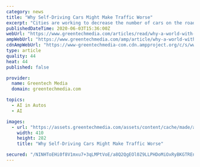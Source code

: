 ```yaml
---
category: news
title: "Why Self-Driving Cars Might Make Traffic Worse"
excerpt: "Cities are working to decrease the number of cars on the road. Autonomous vehicles may make that harder. Self-driving cars have the potential to revolutionze the flow of people and goods. Car crashes could become much rarer,"
publishedDateTime: 2020-06-03T15:36:00Z
webUrl: "https://www.greentechmedia.com/articles/read/why-a-world-with-self-driving-cars-might-not-be-such-a-great-idea"
ampWebUrl: "https://www.greentechmedia.com/amp/article/why-a-world-with-self-driving-cars-might-not-be-such-a-great-idea"
cdnAmpWebUrl: "https://www-greentechmedia-com.cdn.ampproject.org/c/s/www.greentechmedia.com/amp/article/why-a-world-with-self-driving-cars-might-not-be-such-a-great-idea"
type: article
quality: 44
heat: 44
published: false

provider:
  name: Greentech Media
  domain: greentechmedia.com

topics:
  - AI in Autos
  - AI

images:
  - url: "https://assets.greentechmedia.com/assets/content/cache/made/assets/content/cache/remote/https_assets.greentechmedia.com/content/images/articles/Bay_Bridge_San_Francisco_Traffic_XL_Shutterstock_410_282_c1.jpg"
    width: 410
    height: 282
    title: "Why Self-Driving Cars Might Make Traffic Worse"

secured: "/NINHToEHi0f8V1mxu7+3qLMPtVoE/a8Q2QgEOl0Z9LLPHDoMiOxRyBKGTREn/w886pj0Xo9QXr5FKTwnVp5nUmRSeTEBOjtBdhf0SYBIdeaSfBX+zCGexEifKSy7yWk5Yj1ZBeJw1/ZyZz/G/+ZCoqyIBPMvq/KYCl8Gup3aCz6NeB2yOAjrrgjkTnbOmrmZNcqV+fW5SZ/yW097xncufx/TOjhiiZxNhLZrGzZz3jhQZiYdNTDHRNZ8CyPh/gWoHPWT2QAOU27cr+d9svPAiIkhUo0Q6jpJ5qKXX9AvcKNOYDvXY8EOWqFaf2iIOggag/ZyEHqN4uqPjfXDPbkrNAjvJmDgx10i98G9Ax/CqYp3i/3hdpIrkWRF7nORf7gAcHbLzGlJrRlP9hk/HrdoWX6edg8e/cok7PrtBDoFEYTYu2GdAmVauT/+EazlUN/92c2IvuUMJg99KfaFxCcK9DlwLXDNXda9Yid0he9XFQ=;MUNopdP4VuffOOsPOyqO9w=="
---
```


